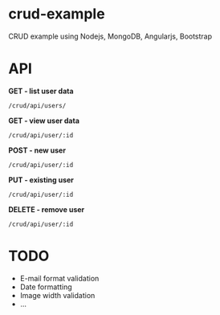 # crud-example

CRUD example using Nodejs, MongoDB, Angularjs, Bootstrap

# API 

<strong>GET - list user data</strong>
```
/crud/api/users/
```

<strong>GET - view user data</strong>
```
/crud/api/user/:id
```

<strong>POST - new user</strong>
```
/crud/api/user/:id
```

<strong>PUT - existing user</strong>
```
/crud/api/user/:id
```

<strong>DELETE - remove user</strong>
```
/crud/api/user/:id
```

# TODO
<ul>
	<li>E-mail format validation</li>
	<li>Date formatting</li>
	<li>Image width validation</li>
	<li>...</li>
</ul>

